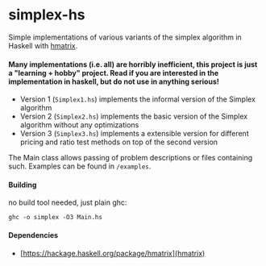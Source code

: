 # simplex-hs
Simple implementations of various variants of the simplex algorithm in Haskell with [hmatrix](https://hackage.haskell.org/package/hmatrix-0.20.2).

#### Many implementations (i.e. all) are horribly inefficient, this project is just a "learning + hobby" project. Read if you are interested in the implementation in haskell, but do not use in anything serious! ##

- Version 1 (`Simplex1.hs`) implements the informal version of the Simplex algorithm
- Version 2 (`Simplex2.hs`) implements the basic version of the Simplex algorithm without any optimizations
- Version 3 (`Simplex3.hs`) implements a extensible version for different pricing and ratio test methods on top of the second version

The Main class allows passing of problem descriptions or files containing such. Examples can be found in `/examples`.

#### Building
no build tool needed, just plain ghc:
```
ghc -o simplex -O3 Main.hs
```

#### Dependencies
- [https://hackage.haskell.org/package/hmatrix](hmatrix)
